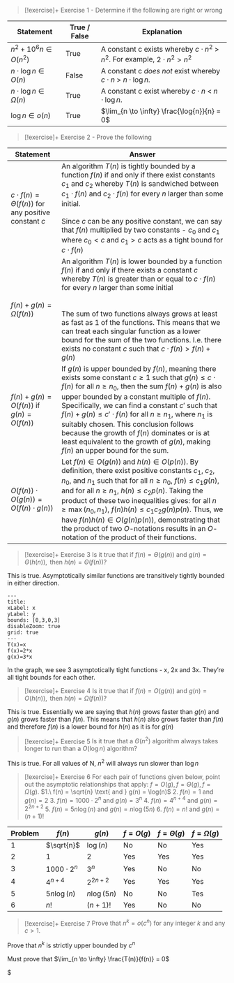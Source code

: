 

> [!exercise]+ Exercise 1 - Determine if the following are right or wrong

| Statement<br>                   | True / False | Explanation                                                                            |
| ------------------------------- | ------------ | -------------------------------------------------------------------------------------- |
| $n^2 + 10^6n \in O(n^2)$<br>    | True         | A constant c exists whereby $c \cdot n^2$  > $n^2$. For example, $2 \cdot n^2 \gt n^2$ |
| $n \cdot \log{n} \in O(n)$      | False        | A constant c *does not* exist whereby $c \cdot n$  > $n \cdot \log{n}$.                |
| $n \cdot \log{n} \in \Omega(n)$ | True         | A constant c exist whereby $c \cdot n$  < $n \cdot \log{n}$.                           |
| $\log{n} \in o(n)$              | True         | $\lim_{n \to \infty} \frac{\log{n}}{n} = 0$                                            |
> [!exercise]+ Exercise 2 - Prove the following

| Statement                                                   | Answer                                                                                                                                                                                                                                                                                                                                                                                                                                                                                                                                 |
| ----------------------------------------------------------- | -------------------------------------------------------------------------------------------------------------------------------------------------------------------------------------------------------------------------------------------------------------------------------------------------------------------------------------------------------------------------------------------------------------------------------------------------------------------------------------------------------------------------------------- |
| $c \cdot f(n) = \Theta(f(n))$ for any positive constant $c$ | An algorithm $T(n)$ is tightly bounded by a function $f(n)$ if and only if there exist constants $c_1$ and $c_2$ whereby $T(n)$ is sandwiched between $c_1 \cdot f(n)$ and $c_2 \cdot f(n)$ for every $n$ larger than some initial. <br><br>Since $c$ can be any positive constant, we can say that $f(n)$ multiplied by two constants - $c_0$ and $c_1$ where $c_0 \lt c$ and $c_1 \gt c$ acts as a tight bound for $c \cdot f(n)$<br>                                                                                                |
| $f(n) + g(n) = \Omega(f(n))$                                | An algorithm $T(n)$ is lower bounded by a function $f(n)$ if and only if there exists a constant $c$ whereby $T(n)$ is greater than or equal to $c \cdot f(n)$ for every $n$ larger than some initial <br><br><br>The sum of two functions always grows at least as fast as 1 of the functions. This means that we can treat each singular function as a lower bound for the sum of the two functions. I.e. there exists no constant $c$ such that $c \cdot f(n) > f(n) + g(n)$                                                        |
| $f(n) + g(n) = O(f(n))$ if $g(n) = O(f(n))$                 | If $g(n)$ is upper bounded by $f(n)$, meaning there exists some constant $c \geq 1$ such that $g(n) \leq c \cdot f(n)$ for all $n \geq n_0$, then the sum $f(n) + g(n)$ is also upper bounded by a constant multiple of $f(n)$. Specifically, we can find a constant $c'$ such that $f(n) + g(n) \leq c' \cdot f(n)$ for all $n \geq n_1$, where $n_1$ is suitably chosen. This conclusion follows because the growth of $f(n)$ dominates or is at least equivalent to the growth of $g(n)$, making $f(n)$ an upper bound for the sum. |
| $O(f(n)) \cdot O(g(n)) = O(f(n) \cdot g(n))$                | Let $f(n) \in O(g(n))$ and $h(n) \in O(p(n))$. By definition, there exist positive constants $c_1$, $c_2$, $n_0$, and $n_1$ such that for all $n \geq n_0$, $f(n) \leq c_1g(n)$, and for all $n \geq n_1$, $h(n) \leq c_2p(n)$. Taking the product of these two inequalities gives: for all $n \geq \max(n_0, n_1)$, $f(n)h(n) \leq c_1c_2g(n)p(n)$. Thus, we have $f(n)h(n) \in O(g(n)p(n))$, demonstrating that the product of two $O$-notations results in an $O$-notation of the product of their functions.                       |

> [!exercise]+ Exercise 3
$\text{Is it true that if } f(n) =\Theta(g(n)) \text{ and } g(n) = \Theta(h(n)), \text{ then } h(n) = \Theta(f(n))?$

This is true. Asymptotically similar functions are transitively tightly bounded in either direction. 

```functionplot
---
title:
xLabel: x
yLabel: y
bounds: [0,3,0,3]
disableZoom: true
grid: true
---
T(x)=x
f(x)=2*x
g(x)=3*x
```
In the graph, we see 3 asymptotically tight functions - x, 2x and 3x. They’re all tight bounds for each other. 
> [!exercise]+ Exercise 4
$\text{Is it true that if } f(n) = O(g(n)) \text{ and } g(n) = O(h(n)), \text{ then } h(n) = \Omega(f(n))?$

This is true. Essentially we are saying that $h(n)$ grows faster than $g(n)$ and $g(n)$ grows faster than $f(n)$. This means that $h(n)$ also grows faster than $f(n)$ and therefore $f(n)$ is a lower bound for $h(n)$ as it is for $g(n)$

> [!exercise]+ Exercise 5
$\text{Is it true that a } \Theta(n^2) \text{ algorithm always takes longer to run than a } O(\log n) \text{ algorithm?}$

This is true. For all values of N, $n^2$ will always run slower than $\log{n}$

> [!exercise]+ Exercise 6
$\text{For each pair of functions given below, point out the asymptotic relationships that apply: } f = O(g), f = \Theta(g), f = \Omega(g).$
$1.\ f(n) = \sqrt{n} \text{ and } g(n) = \log(n)$
$2.\ f(n) = 1 \text{ and } g(n) = 2$
$3.\ f(n) = 1000 \cdot 2^n \text{ and } g(n) = 3^n$
$4.\ f(n) = 4^{n+4} \text{ and } g(n) = 2^{2n+2}$
$5.\ f(n) = 5n\log(n) \text{ and } g(n) = n\log(5n)$
$6.\ f(n) = n! \text{ and } g(n) = (n + 1)!$

| Problem | $f(n)$           | $g(n)$      | $f = O(g)$ | $f = \Theta(g)$ | $f = \Omega(g)$ |
| ------- | ---------------- | ----------- | ---------- | --------------- | --------------- |
| 1       | $\sqrt{n}$       | $\log(n)$   | No         | No              | Yes             |
| 2       | 1                | 2           | Yes        | Yes             | Yes             |
| 3       | $1000 \cdot 2^n$ | $3^n$       | Yes        | No              | No              |
| 4       | $4^{n+4}$        | $2^{2n+2}$  | Yes        | Yes             | Yes             |
| 5       | $5n\log(n)$      | $n\log(5n)$ | No         | No              | Tes             |
| 6       | $n!$             | $(n + 1)!$  | Yes        | No              | No              |


> [!exercise]+ Exercise 7
$\text{Prove that } n^k = o(c^n) \text{ for any integer } k \text{ and any } c > 1.$

Prove that $n^k$ is strictly upper bounded by $c^n$

Must prove that $\lim_{n \to \infty} \frac{T(n)}{f(n)} = 0$

$